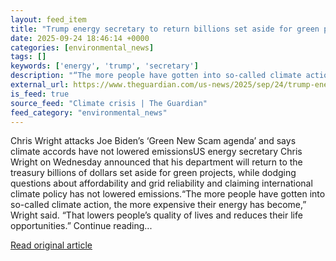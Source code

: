 ```yaml
---
layout: feed_item
title: "Trump energy secretary to return billions set aside for green projects"
date: 2025-09-24 18:46:14 +0000
categories: [environmental_news]
tags: []
keywords: ['energy', 'trump', 'secretary']
description: "“The more people have gotten into so-called climate action, the more expensive their energy has become,” Wright said"
external_url: https://www.theguardian.com/us-news/2025/sep/24/trump-energy-secretary-chris-wright
is_feed: true
source_feed: "Climate crisis | The Guardian"
feed_category: "environmental_news"
---
```


Chris Wright attacks Joe Biden’s ‘Green New Scam agenda’ and says climate accords have not lowered emissionsUS energy secretary Chris Wright on Wednesday announced that his department will return to the treasury billions of dollars set aside for green projects, while dodging questions about affordability and grid reliability and claiming international climate policy has not lowered emissions.“The more people have gotten into so-called climate action, the more expensive their energy has become,” Wright said. “That lowers people’s quality of lives and reduces their life opportunities.” Continue reading...

[Read original article](https://www.theguardian.com/us-news/2025/sep/24/trump-energy-secretary-chris-wright)
